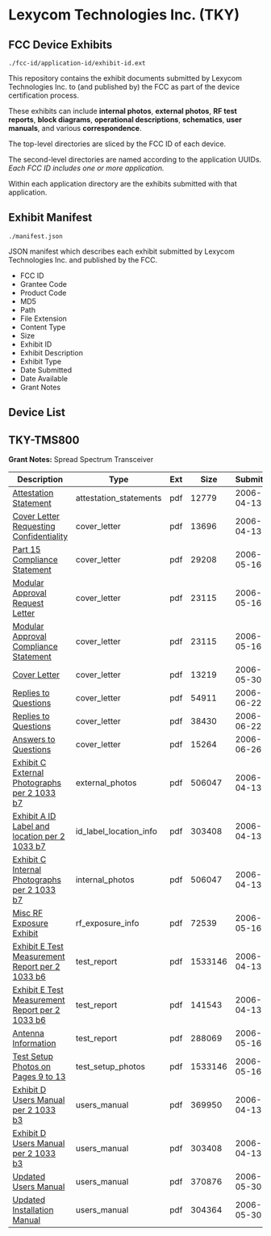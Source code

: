 # Lexycom Technologies Inc. (TKY)
## FCC Device Exhibits

```
./fcc-id/application-id/exhibit-id.ext
```

This repository contains the exhibit documents submitted by Lexycom Technologies Inc. to (and published by) the FCC as part of the device certification process.

These exhibits can include **internal photos**, **external photos**, **RF test reports**, **block diagrams**, **operational descriptions**, **schematics**, **user manuals**, and various **correspondence**.

The top-level directories are sliced by the FCC ID of each device.

The second-level directories are named according to the application UUIDs. *Each FCC ID includes one or more application.*

Within each application directory are the exhibits submitted with that application. 

## Exhibit Manifest

```
./manifest.json
```

JSON manifest which describes each exhibit submitted by Lexycom Technologies Inc. and published by the FCC.

- FCC ID
- Grantee Code
- Product Code
- MD5
- Path
- File Extension
- Content Type
- Size
- Exhibit ID
- Exhibit Description
- Exhibit Type
- Date Submitted
- Date Available
- Grant Notes

## Device List
## TKY-TMS800
**Grant Notes:** Spread Spectrum Transceiver

| Description | Type | Ext | Size | Submitted | Available |
| ----------- | ---- | --- | ---- | --------- | --------- |
| [Attestation Statement](TKY-TMS800/f8fd493697d204650b3e2c36e1ffb802/646829.pdf) | attestation_statements | pdf | 12779 | 2006-04-13 | 2006-08-02 |
| [Cover Letter Requesting Confidentiality](TKY-TMS800/f8fd493697d204650b3e2c36e1ffb802/646824.pdf) | cover_letter | pdf | 13696 | 2006-04-13 | 2006-08-02 |
| [Part 15 Compliance Statement](TKY-TMS800/f8fd493697d204650b3e2c36e1ffb802/658319.pdf) | cover_letter | pdf | 29208 | 2006-05-16 | 2006-08-02 |
| [Modular Approval Request Letter](TKY-TMS800/f8fd493697d204650b3e2c36e1ffb802/658320.pdf) | cover_letter | pdf | 23115 | 2006-05-16 | 2006-08-02 |
| [Modular Approval Compliance Statement](TKY-TMS800/f8fd493697d204650b3e2c36e1ffb802/658320.pdf) | cover_letter | pdf | 23115 | 2006-05-16 | 2006-08-02 |
| [Cover Letter](TKY-TMS800/f8fd493697d204650b3e2c36e1ffb802/663133.pdf) | cover_letter | pdf | 13219 | 2006-05-30 | 2006-08-02 |
| [Replies to Questions](TKY-TMS800/f8fd493697d204650b3e2c36e1ffb802/671892.pdf) | cover_letter | pdf | 54911 | 2006-06-22 | 2006-08-02 |
| [Replies to Questions](TKY-TMS800/f8fd493697d204650b3e2c36e1ffb802/671894.pdf) | cover_letter | pdf | 38430 | 2006-06-22 | 2006-08-02 |
| [Answers to Questions](TKY-TMS800/f8fd493697d204650b3e2c36e1ffb802/673257.pdf) | cover_letter | pdf | 15264 | 2006-06-26 | 2006-08-02 |
| [Exhibit C External Photographs per 2 1033 b7](TKY-TMS800/f8fd493697d204650b3e2c36e1ffb802/646830.pdf) | external_photos | pdf | 506047 | 2006-04-13 | 2006-08-02 |
| [Exhibit A ID Label and location per 2 1033 b7](TKY-TMS800/f8fd493697d204650b3e2c36e1ffb802/646821.pdf) | id_label_location_info | pdf | 303408 | 2006-04-13 | 2006-08-02 |
| [Exhibit C Internal Photographs per 2 1033 b7](TKY-TMS800/f8fd493697d204650b3e2c36e1ffb802/646830.pdf) | internal_photos | pdf | 506047 | 2006-04-13 | 2006-08-02 |
| [Misc RF Exposure Exhibit](TKY-TMS800/f8fd493697d204650b3e2c36e1ffb802/658322.pdf) | rf_exposure_info | pdf | 72539 | 2006-05-16 | 2006-08-02 |
| [Exhibit E Test Measurement Report per 2 1033 b6](TKY-TMS800/f8fd493697d204650b3e2c36e1ffb802/646825.pdf) | test_report | pdf | 1533146 | 2006-04-13 | 2006-08-02 |
| [Exhibit E Test Measurement Report per 2 1033 b6](TKY-TMS800/f8fd493697d204650b3e2c36e1ffb802/646826.pdf) | test_report | pdf | 141543 | 2006-04-13 | 2006-08-02 |
| [Antenna Information](TKY-TMS800/f8fd493697d204650b3e2c36e1ffb802/658321.pdf) | test_report | pdf | 288069 | 2006-05-16 | 2006-08-02 |
| [Test Setup Photos on Pages 9 to 13](TKY-TMS800/f8fd493697d204650b3e2c36e1ffb802/646825.pdf) | test_setup_photos | pdf | 1533146 | 2006-05-16 | 2006-08-02 |
| [Exhibit D Users Manual per 2 1033 b3](TKY-TMS800/f8fd493697d204650b3e2c36e1ffb802/646820.pdf) | users_manual | pdf | 369950 | 2006-04-13 | 2006-08-02 |
| [Exhibit D Users Manual per 2 1033 b3](TKY-TMS800/f8fd493697d204650b3e2c36e1ffb802/646821.pdf) | users_manual | pdf | 303408 | 2006-04-13 | 2006-08-02 |
| [Updated Users Manual](TKY-TMS800/f8fd493697d204650b3e2c36e1ffb802/663134.pdf) | users_manual | pdf | 370876 | 2006-05-30 | 2006-08-02 |
| [Updated Installation Manual](TKY-TMS800/f8fd493697d204650b3e2c36e1ffb802/663135.pdf) | users_manual | pdf | 304364 | 2006-05-30 | 2006-08-02 |

